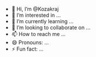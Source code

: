- 👋 Hi, I’m @Kozakraj
- 👀 I’m interested in ...
- 🌱 I’m currently learning ...
- 💞️ I’m looking to collaborate on ...
- 📫 How to reach me ...
- 😄 Pronouns: ...
- ⚡ Fun fact: ...

<!---
Kozakraj/Kozakraj is a ✨ special ✨ repository because its `README.md` (this file) appears on your GitHub profile.
You can click the Preview link to take a look at your changes.
--->
